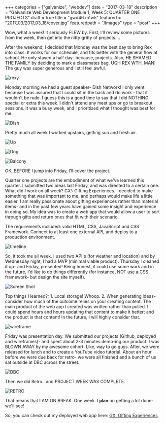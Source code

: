 +++
categories = ["galvanize", "webdev"]
date = "2017-03-18"
description = "Galvanize Web Development Module 1; Week 5: QUARTER ONE PROJECTS"
draft = true
title = "gwd46 m1w5"
featured = "2017_03/2017_03_18/cover.jpg"
featuredpath = "/images"
type = "post"
+++

Wow, what a week! It seriously FLEW by. First, I'll review some pictures from the week, then get into the nitty gritty of projects....

After the weekend, I decided that Monday was the best day to bring Rex into class. It works for our schedule, and fits better with the general flow at school. He only stayed a half day- because, projects. Also, HE SHAMED THE FAMILY by deciding to mark a classmates bag. UGH REX WTH, MAN! The guy was super generous and I still feel awful.

![rexy](/images/2017_03/2017_03_18/m.rex.jpg)

Monday morning we had a guest speaker- Dish Network! I only went because I was assured that I could sit in the back and do work - that it wouldn't be rude. I guess this is a good time to say that I did NOTHING special or extra this week. I didn't attend any meet ups or go to breakout sessions. It was a busy week, and I prioritized what I thought was best for me.

![Dish](/images/2017_03/2017_03_18/m.dish.jpg)

Pretty much all week I worked upstairs, getting sun and fresh air.

![Up](/images/2017_03/2017_03_18/t.upstairs.jpg)

![Dog](/images/2017_03/2017_03_18/t.lion.jpg)

![Balcony](/images/2017_03/2017_03_18/w.balcony.jpg)

OK, BEFORE I jump into Friday, I'll cover the project.

Quarter one projects are the embodiment of what we've learned this quarter. I submitted two ideas last Friday, and was directed to a certain one. What did I work on all week? GX!: Gifting Experiences. I decided to make something that was important to me, and perhaps would make life a little easier. I am really passionate about gifting experiences rather than material items- and in the past few years have gained some insight and experience in doing so. My idea was to create a web app that would allow a user to sort through gifts and return ones that fit with their scenario.

The requirements included: valid HTML, CSS, JavaScript and CSS Framework. Connect to at least one external API, and deploy to a production environment.

![timeline](/images/2017_03/2017_03_18/f.timeline.jpg)

So, it took me all week. I used two API's (for weather and location) and by Wednesday night, I had a MVP (minimal viable product). Thursday I cleaned it up- and Friday, presented! Being honest, it could use some work and in the future, I'd like to do things differently (for instance, NOT use a CSS framework- but design the site myself).

![Screen Shot](/images/2017_03/2017_03_18/api.png)

Top things I learned?: 1. Local storage! Whoop. 2. When generating ideas- consider how much of the outcome relies on your creating content. The main product of the web app I created was written rather than pulled. I could spend hours and hours updating that content to make it better; and the product is that content! In the future, I will highly consider that.

![wireframe](/images/2017_03/2017_03_18/f.wireframe.jpg)

Friday was presentation day. We submitted our projects (Github, deployed and wireframes)- and spent about 2-3 minutes demo-ing our product. I was BLOWN AWAY by my awesome cohort. Like, way to go guys. After, we were released for lunch and to create a YouTube video tutorial. About an hour before we were due back for retro- we were all finished and a bunch of us sat outside at DBC across the street.

![DBC](/images/2017_03/2017_03_18/f.DBC.jpg)

Then we did Retro.. and PROJECT WEEK WAS COMPLETE.

![RETRO](/images/2017_03/2017_03_18/f.retro.jpg)

That means that I AM ON BREAK. One week. I **plan** on getting a lot done- we'll see!

So, you can check out my deployed web app here:
[GX: Gifting Experiences](https://giftx-d0791.firebaseapp.com/index.html)
